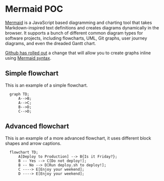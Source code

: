 # Mermaid POC

[Mermaid](https://github.com/mermaid-js/mermaid#readme) is a JavaScript based diagramming and charting tool that takes Markdown-inspired text definitions and creates diagrams dynamically in the browser. It supports a bunch of different common diagram types for software projects, including flowcharts, UML, Git graphs, user journey diagrams, and even the dreaded Gantt chart.

[Github has rolled out](https://github.blog/2022-02-14-include-diagrams-markdown-files-mermaid/) a change that will allow you to create graphs inline using [Mermaid syntax](https://mermaid-js.github.io/mermaid/#/n00b-syntaxReference?id=syntax-structure).

## Simple flowchart

This is an example of a simple flowchart.

```mermaid
  graph TD;
      A-->B;
      A-->C;
      B-->D;
      C-->D;
```

## Advanced flowchart

This is an example of a more advanced flowchart, it uses different block shapes and arrow captions.

```mermaid
  flowchart TD;
      A[Deploy to Production] --> B{Is it Friday?};
      B -- Yes --> C[Do not deploy!];
      B -- No --> D[Run deploy.sh to deploy!];
      C ----> E[Enjoy your weekend];
      D ----> E[Enjoy your weekend];
```
